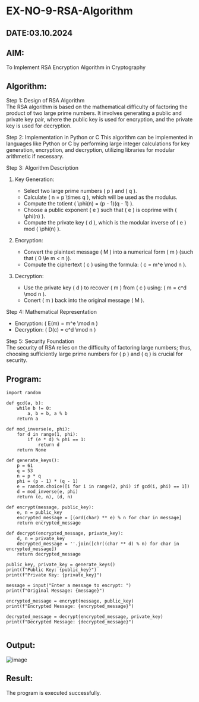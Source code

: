 # EX-NO-9-RSA-Algorithm
## DATE:03.10.2024
## AIM:
To Implement RSA Encryption Algorithm in Cryptography

## Algorithm:

Step 1: Design of RSA Algorithm  
The RSA algorithm is based on the mathematical difficulty of factoring the product of two large prime numbers. It involves generating a public and private key pair, where the public key is used for encryption, and the private key is used for decryption.

Step 2: Implementation in Python or C 
This algorithm can be implemented in languages like Python or C by performing large integer calculations for key generation, encryption, and decryption, utilizing libraries for modular arithmetic if necessary.

Step 3: Algorithm Description  
1. Key Generation:
   - Select two large prime numbers \( p \) and \( q \).
   - Calculate \( n = p \times q \), which will be used as the modulus.
   - Compute the totient \( \phi(n) = (p - 1)(q - 1) \).
   - Choose a public exponent \( e \) such that \( e \) is coprime with \( \phi(n) \).
   - Compute the private key \( d \), which is the modular inverse of \( e \) mod \( \phi(n) \).

2. Encryption:
   - Convert the plaintext message \( M \) into a numerical form \( m \) (such that \( 0 \le m < n \)).
   - Compute the ciphertext \( c \) using the formula: \( c = m^e \mod n \).

3. Decryption:
   - Use the private key \( d \) to recover \( m \) from \( c \) using: \( m = c^d \mod n \).
   - Conert \( m \) back into the original message \( M \).

Step 4: Mathematical Representation  
- Encryption: \( E(m) = m^e \mod n \)
- Decryption: \( D(c) = c^d \mod n \)

Step 5: Security Foundation  
The security of RSA relies on the difficulty of factoring large numbers; thus, choosing sufficiently large prime numbers for \( p \) and \( q \) is crucial for security.

## Program:
```
import random

def gcd(a, b):
    while b != 0:
        a, b = b, a % b
    return a

def mod_inverse(e, phi):
    for d in range(1, phi):
        if (e * d) % phi == 1:
            return d
    return None

def generate_keys():
    p = 61
    q = 53
    n = p * q
    phi = (p - 1) * (q - 1)
    e = random.choice([i for i in range(2, phi) if gcd(i, phi) == 1])
    d = mod_inverse(e, phi)
    return (e, n), (d, n)

def encrypt(message, public_key):
    e, n = public_key
    encrypted_message = [(ord(char) ** e) % n for char in message]
    return encrypted_message

def decrypt(encrypted_message, private_key):
    d, n = private_key
    decrypted_message = ''.join([chr((char ** d) % n) for char in encrypted_message])
    return decrypted_message

public_key, private_key = generate_keys()
print(f"Public Key: {public_key}")
print(f"Private Key: {private_key}")

message = input("Enter a message to encrypt: ")
print(f"Original Message: {message}")

encrypted_message = encrypt(message, public_key)
print(f"Encrypted Message: {encrypted_message}")

decrypted_message = decrypt(encrypted_message, private_key)
print(f"Decrypted Message: {decrypted_message}")


```
## Output:

![image](https://github.com/user-attachments/assets/c30531d7-c019-4895-8ca8-85b98b87beaa)



## Result:
 The program is executed successfully.
